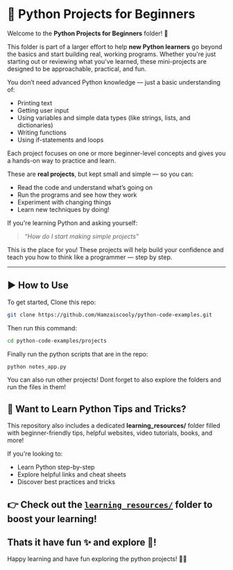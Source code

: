 # 🧪 Python Projects for Beginners

Welcome to the **Python Projects for Beginners** folder! 🎉

This folder is part of a larger effort to help **new Python learners** go beyond the basics and start building real, working programs. Whether you're just starting out or reviewing what you've learned, these mini-projects are designed to be approachable, practical, and fun.

You don’t need advanced Python knowledge — just a basic understanding of:
- Printing text
- Getting user input
- Using variables and simple data types (like strings, lists, and dictionaries)
- Writing functions
- Using if-statements and loops

Each project focuses on one or more beginner-level concepts and gives you a hands-on way to practice and learn.

These are **real projects**, but kept small and simple — so you can:
- Read the code and understand what’s going on
- Run the programs and see how they work
- Experiment with changing things
- Learn new techniques by doing!

If you're learning Python and asking yourself:
> *“How do I start making simple projects”*

This is the place for you! These projects will help build your confidence and teach you how to think like a programmer — step by step.

---
## ▶️ How to Use

To get started, Clone this repo:

```bash
git clone https://github.com/Hamzaiscooly/python-code-examples.git
```
Then run this command:
```bash
cd python-code-examples/projects
```
Finally run the python scripts that are in the repo:
```bash
python notes_app.py
```
You can also run other projects! Dont forget to also explore the folders and run the files in them!
## 🐍 Want to Learn Python Tips and Tricks?

This repository also includes a dedicated **learning_resources/** folder filled with beginner-friendly tips, helpful websites, video tutorials, books, and more!

If you're looking to:
- Learn Python step-by-step
- Explore helpful links and cheat sheets
- Discover best practices and tricks

👉 Check out the [`learning_resources/`](../learning_resources/) folder to boost your learning!
---

## Thats it have fun ✨ and explore 🐍!
Happy learning and have fun exploring the python projects! 🐍✨
